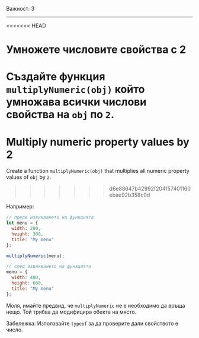 Важност: 3

---

<<<<<<< HEAD
# Умножете числовите свойства с 2

Създайте функция `multiplyNumeric(obj)` който умножава всички числови свойства на `obj` по `2`.
=======
# Multiply numeric property values by 2

Create a function `multiplyNumeric(obj)` that multiplies all numeric property values of `obj` by `2`.
>>>>>>> d6e88647b42992f204f57401160ebae92b358c0d

Например:

```js
// преди извикването на функцията
let menu = {
  width: 200,
  height: 300,
  title: "My menu"
};

multiplyNumeric(menu);

// след извикването на функцията
menu = {
  width: 400,
  height: 600,
  title: "My menu"
};
```

Моля, имайте предвид, че `multiplyNumeric` не е необходимо да връща нещо. Той трябва да модифицира обекта на място.

Забележка: Използвайте `typeof` за да проверите дали свойството е число.


